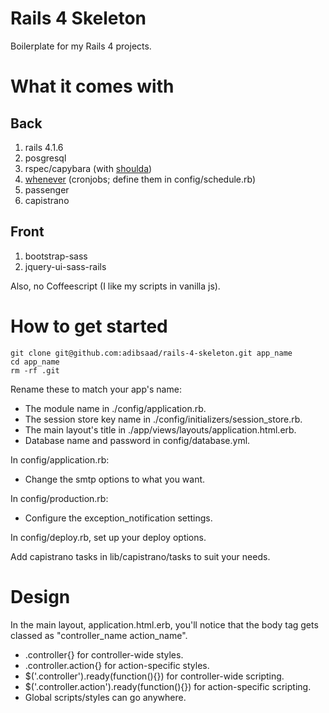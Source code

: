 # Rails 4 Skeleton

Boilerplate for my Rails 4 projects.

# What it comes with

## Back
1. rails 4.1.6
1. posgresql
1. rspec/capybara (with [shoulda](https://github.com/thoughtbot/shoulda))
1. [whenever](https://github.com/javan/whenever) (cronjobs; define them in config/schedule.rb)
1. passenger
1. capistrano

## Front
1. bootstrap-sass
1. jquery-ui-sass-rails

Also, no Coffeescript (I like my scripts in vanilla js).

# How to get started

```
git clone git@github.com:adibsaad/rails-4-skeleton.git app_name
cd app_name
rm -rf .git
```

Rename these to match your app's name:
- The module name in ./config/application.rb.
- The session store key name in ./config/initializers/session_store.rb.
- The main layout's title in ./app/views/layouts/application.html.erb.
- Database name and password in config/database.yml.

In config/application.rb:
- Change the smtp options to what you want.

In config/production.rb:
- Configure the exception_notification settings.

In config/deploy.rb, set up your deploy options.

Add capistrano tasks in lib/capistrano/tasks to suit your needs.

# Design

In the main layout, application.html.erb, you'll notice that
the body tag gets classed as "controller_name action_name".
- .controller{} for controller-wide styles.
- .controller.action{} for action-specific styles.
- $('.controller').ready(function(){}) for controller-wide scripting.
- $('.controller.action').ready(function(){}) for action-specific scripting.
- Global scripts/styles can go anywhere.
